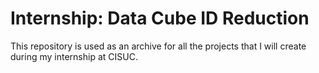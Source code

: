 # Internship: Data Cube ID Reduction

This repository is used as an archive for all the projects that I will create during my internship at CISUC.



